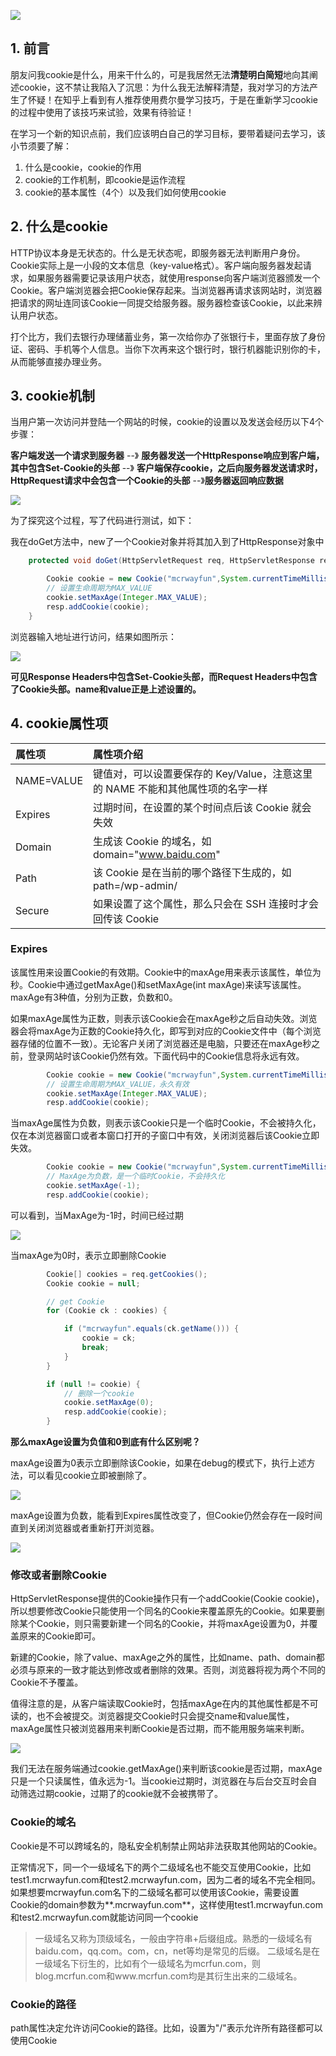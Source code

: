 ![](https://ws1.sinaimg.cn/large/0062R7s4gy1fuwrzehwluj33v92kye8i.jpg)
## 1. 前言
朋友问我cookie是什么，用来干什么的，可是我居然无法**清楚明白简短**地向其阐述cookie，这不禁让我陷入了沉思：为什么我无法解释清楚，我对学习的方法产生了怀疑！在知乎上看到有人推荐使用费尔曼学习技巧，于是在重新学习cookie的过程中使用了该技巧来试验，效果有待验证！

在学习一个新的知识点前，我们应该明白自己的学习目标，要带着疑问去学习，该小节须要了解：
1. 什么是cookie，cookie的作用
2. cookie的工作机制，即cookie是运作流程
3. cookie的基本属性（4个）以及我们如何使用cookie

## 2. 什么是cookie

HTTP协议本身是无状态的。什么是无状态呢，即服务器无法判断用户身份。Cookie实际上是一小段的文本信息（key-value格式）。客户端向服务器发起请求，如果服务器需要记录该用户状态，就使用response向客户端浏览器颁发一个Cookie。客户端浏览器会把Cookie保存起来。当浏览器再请求该网站时，浏览器把请求的网址连同该Cookie一同提交给服务器。服务器检查该Cookie，以此来辨认用户状态。

打个比方，我们去银行办理储蓄业务，第一次给你办了张银行卡，里面存放了身份证、密码、手机等个人信息。当你下次再来这个银行时，银行机器能识别你的卡，从而能够直接办理业务。

## 3. cookie机制
当用户第一次访问并登陆一个网站的时候，cookie的设置以及发送会经历以下4个步骤：

**客户端发送一个请求到服务器** --》 **服务器发送一个HttpResponse响应到客户端，其中包含Set-Cookie的头部** --》 **客户端保存cookie，之后向服务器发送请求时，HttpRequest请求中会包含一个Cookie的头部** --》**服务器返回响应数据**

![](https://i.imgur.com/fXVvk2e.png)

为了探究这个过程，写了代码进行测试，如下：

我在doGet方法中，new了一个Cookie对象并将其加入到了HttpResponse对象中
```java
    protected void doGet(HttpServletRequest req, HttpServletResponse resp) throws ServletException, IOException {

        Cookie cookie = new Cookie("mcrwayfun",System.currentTimeMillis()+"");
        // 设置生命周期为MAX_VALUE
        cookie.setMaxAge(Integer.MAX_VALUE);
        resp.addCookie(cookie);
    }
```

浏览器输入地址进行访问，结果如图所示：

![](https://i.imgur.com/lejHvNY.png)

**可见Response Headers中包含Set-Cookie头部，而Request Headers中包含了Cookie头部。name和value正是上述设置的。**

## 4. cookie属性项

| 属性项		   | 属性项介绍 														            			 | 
| :----------- |:----------------------------------------------------------------------------------------|
| NAME=VALUE   | 键值对，可以设置要保存的 Key/Value，注意这里的 NAME 不能和其他属性项的名字一样    
| Expires      | 过期时间，在设置的某个时间点后该 Cookie 就会失效 
| Domain       | 生成该 Cookie 的域名，如 domain="www.baidu.com"   
| Path         | 该 Cookie 是在当前的哪个路径下生成的，如 path=/wp-admin/   
| Secure       | 如果设置了这个属性，那么只会在 SSH 连接时才会回传该 Cookie      


### Expires
该属性用来设置Cookie的有效期。Cookie中的maxAge用来表示该属性，单位为秒。Cookie中通过getMaxAge()和setMaxAge(int maxAge)来读写该属性。maxAge有3种值，分别为正数，负数和0。

如果maxAge属性为正数，则表示该Cookie会在maxAge秒之后自动失效。浏览器会将maxAge为正数的Cookie持久化，即写到对应的Cookie文件中（每个浏览器存储的位置不一致）。无论客户关闭了浏览器还是电脑，只要还在maxAge秒之前，登录网站时该Cookie仍然有效。下面代码中的Cookie信息将永远有效。
```java
        Cookie cookie = new Cookie("mcrwayfun",System.currentTimeMillis()+"");
        // 设置生命周期为MAX_VALUE，永久有效
        cookie.setMaxAge(Integer.MAX_VALUE);
        resp.addCookie(cookie);
```

当maxAge属性为负数，则表示该Cookie只是一个临时Cookie，不会被持久化，仅在本浏览器窗口或者本窗口打开的子窗口中有效，关闭浏览器后该Cookie立即失效。
```java
        Cookie cookie = new Cookie("mcrwayfun",System.currentTimeMillis()+"");
        // MaxAge为负数，是一个临时Cookie，不会持久化
        cookie.setMaxAge(-1);
        resp.addCookie(cookie);
```
可以看到，当MaxAge为-1时，时间已经过期

![](https://i.imgur.com/wMKUsfD.png)

当maxAge为0时，表示立即删除Cookie
```java
        Cookie[] cookies = req.getCookies();
        Cookie cookie = null;

        // get Cookie
        for (Cookie ck : cookies) {

            if ("mcrwayfun".equals(ck.getName())) {
                cookie = ck;
                break;
            }
        }

        if (null != cookie) {
            // 删除一个cookie
            cookie.setMaxAge(0);
            resp.addCookie(cookie);
        }
```

**那么maxAge设置为负值和0到底有什么区别呢？**

maxAge设置为0表示立即删除该Cookie，如果在debug的模式下，执行上述方法，可以看见cookie立即被删除了。

![](https://i.imgur.com/WwLu7kP.gif)

maxAge设置为负数，能看到Expires属性改变了，但Cookie仍然会存在一段时间直到关闭浏览器或者重新打开浏览器。

![](https://i.imgur.com/LPCnU12.gif)

### 修改或者删除Cookie
HttpServletResponse提供的Cookie操作只有一个addCookie(Cookie cookie)，所以想要修改Cookie只能使用一个同名的Cookie来覆盖原先的Cookie。如果要删除某个Cookie，则只需要新建一个同名的Cookie，并将maxAge设置为0，并覆盖原来的Cookie即可。

新建的Cookie，除了value、maxAge之外的属性，比如name、path、domain都必须与原来的一致才能达到修改或者删除的效果。否则，浏览器将视为两个不同的Cookie不予覆盖。

值得注意的是，从客户端读取Cookie时，包括maxAge在内的其他属性都是不可读的，也不会被提交。浏览器提交Cookie时只会提交name和value属性，maxAge属性只被浏览器用来判断Cookie是否过期，而不能用服务端来判断。

![](https://i.imgur.com/RPozXJ8.png)

我们无法在服务端通过cookie.getMaxAge()来判断该cookie是否过期，maxAge只是一个只读属性，值永远为-1。当cookie过期时，浏览器在与后台交互时会自动筛选过期cookie，过期了的cookie就不会被携带了。

### Cookie的域名
Cookie是不可以跨域名的，隐私安全机制禁止网站非法获取其他网站的Cookie。

正常情况下，同一个一级域名下的两个二级域名也不能交互使用Cookie，比如test1.mcrwayfun.com和test2.mcrwayfun.com，因为二者的域名不完全相同。如果想要mcrwayfun.com名下的二级域名都可以使用该Cookie，需要设置Cookie的domain参数为**.mcrwayfun.com**，这样使用test1.mcrwayfun.com和test2.mcrwayfun.com就能访问同一个cookie

> 一级域名又称为顶级域名，一般由字符串+后缀组成。熟悉的一级域名有baidu.com，qq.com。com，cn，net等均是常见的后缀。
> 二级域名是在一级域名下衍生的，比如有个一级域名为mcrfun.com，则blog.mcrfun.com和www.mcrfun.com均是其衍生出来的二级域名。

### Cookie的路径
path属性决定允许访问Cookie的路径。比如，设置为"/"表示允许所有路径都可以使用Cookie
